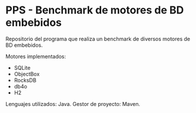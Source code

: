 # PPS - Benchmark de motores de BD embebidos
Repositorio del programa que realiza un benchmark de diversos motores de BD embebidos.

Motores implementados:
- SQLite
- ObjectBox
- RocksDB
- db4o
- H2

Lenguajes utilizados: Java.
Gestor de proyecto: Maven.

